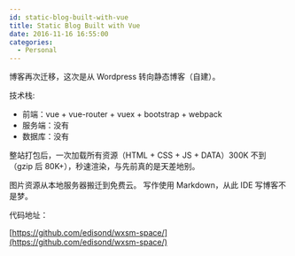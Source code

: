```yaml
---
id: static-blog-built-with-vue
title: Static Blog Built with Vue
date: 2016-11-16 16:55:00
categories:
  - Personal
---
```


博客再次迁移，这次是从 Wordpress 转向静态博客（自建）。

技术栈:

* 前端：vue + vue-router + vuex + bootstrap + webpack
* 服务端：没有
* 数据库：没有

整站打包后，一次加载所有资源（HTML + CSS + JS + DATA）300K 不到（gzip 后 80K+），秒速渲染，与先前真的是天差地别。

图片资源从本地服务器搬迁到免费云。 写作使用 Markdown，从此 IDE 写博客不是梦。

代码地址：

[https://github.com/edisond/wxsm-space/](https://github.com/edisond/wxsm-space/)
